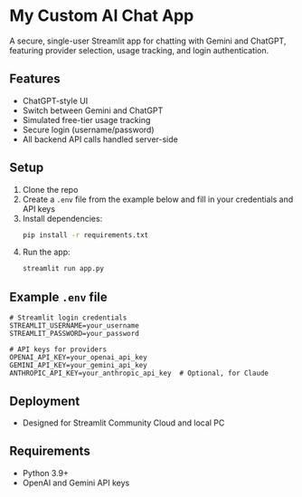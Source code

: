 # My Custom AI Chat App

A secure, single-user Streamlit app for chatting with Gemini and ChatGPT, featuring provider selection, usage tracking, and login authentication.

## Features
- ChatGPT-style UI
- Switch between Gemini and ChatGPT
- Simulated free-tier usage tracking
- Secure login (username/password)
- All backend API calls handled server-side

## Setup
1. Clone the repo
2. Create a `.env` file from the example below and fill in your credentials and API keys
3. Install dependencies:
   ```bash
   pip install -r requirements.txt
   ```
4. Run the app:
   ```bash
   streamlit run app.py
   ```

## Example `.env` file
```env
# Streamlit login credentials
STREAMLIT_USERNAME=your_username
STREAMLIT_PASSWORD=your_password

# API keys for providers
OPENAI_API_KEY=your_openai_api_key
GEMINI_API_KEY=your_gemini_api_key
ANTHROPIC_API_KEY=your_anthropic_api_key  # Optional, for Claude
```

## Deployment
- Designed for Streamlit Community Cloud and local PC

## Requirements
- Python 3.9+
- OpenAI and Gemini API keys 